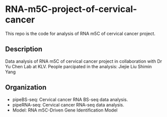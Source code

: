 # RNA-m5C-project-of-cervical-cancer
This repo is the code for analysis of RNA m5C of cervical cancer project.

## Description
Data analysis of RNA m5C of cervical cancer project in collaboration with Dr Yu Chen Lab at KLV.
People parcipated in the analysis:
Jiejie Liu
Shimin Yang

## Organization

- pipeBS-seq:  Cervical cancer RNA BS-seq data analysis.
- pipeRNA-seq: Cervical cancer RNA-seq data analysis.
- Model: RNA m5C-Driven Gene Identification Model
